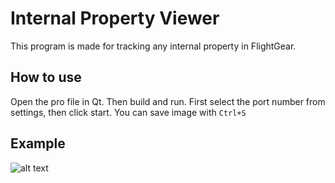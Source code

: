 # Internal Property Viewer
This program is made for tracking any internal property in FlightGear.
## How to use
Open the pro file in Qt. Then build and run.
First select the port number from settings, then click start.
You can save image with `Ctrl+S`
## Example
![alt text](github.com/fkvd)